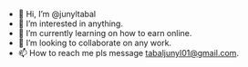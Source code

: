 - 👋 Hi, I’m @junyltabal
- 👀 I’m interested in anything.
- 🌱 I’m currently learning on how to earn online.
- 💞️ I’m looking to collaborate on any work.
- 📫 How to reach me pls message tabaljunyl01@gmail.com.

<!---
junyltabal/junyltabal is a ✨ special ✨ repository because its `README.md` (this file) appears on your GitHub profile.
You can click the Preview link to take a look at your changes.
--->
